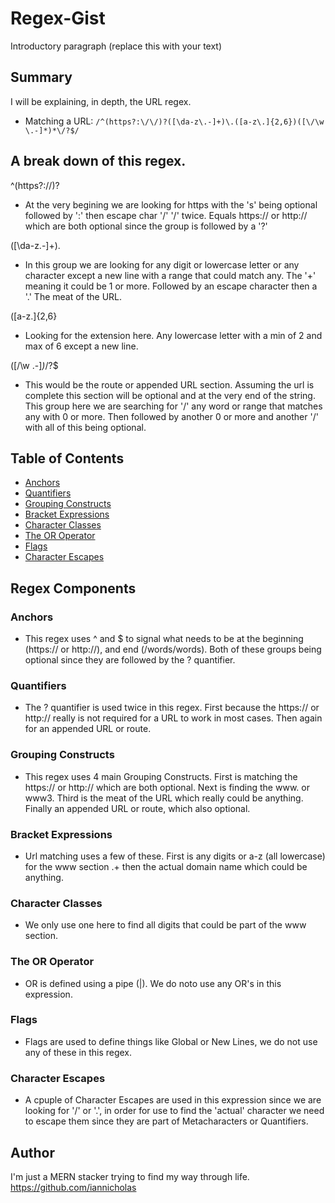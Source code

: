 # Regex-Gist

Introductory paragraph (replace this with your text)

## Summary

I will be explaining, in depth, the URL regex. 

* Matching a URL: `/^(https?:\/\/)?([\da-z\.-]+)\.([a-z\.]{2,6})([\/\w \.-]*)*\/?$/`

## A break down of this regex.

^(https?:\/\/)?
* At the very begining we are looking for https with the 's' being optional followed by ':' then escape char '/' '/' 
twice. Equals https:// or http:// which are both optional since the group is followed by a '?'

([\da-z\.-]+)\.
* In this group we are looking for any digit or lowercase letter or any character except a new line with a range that 
could match any. The '+' meaning it could be 1 or more. Followed by an escape character then a '.' The meat of the URL.

([a-z\.]{2,6}
* Looking for the extension here. Any lowercase letter with a min of 2 and max of 6 except a new line.

([\/\w \.-]*)*\/?$
* This would be the route or appended URL section. Assuming the url is complete this section will be optional and at 
the very end of the string. This group here we are searching for '/' any word or range that matches any with 0 or 
more. Then followed by another 0 or more and another '/' with all of this being optional.

## Table of Contents

- [Anchors](#anchors)
- [Quantifiers](#quantifiers)
- [Grouping Constructs](#grouping-constructs)
- [Bracket Expressions](#bracket-expressions)
- [Character Classes](#character-classes)
- [The OR Operator](#the-or-operator)
- [Flags](#flags)
- [Character Escapes](#character-escapes)

## Regex Components

### Anchors

* This regex uses ^ and $ to signal what needs to be at the beginning (https:// or http://), and end (/words/words). Both of these groups being optional since they are followed by the ? quantifier.

### Quantifiers

* The ? quantifier is used twice in this regex. First because the https:// or http:// really is not required for a URL to work in most cases.  Then again for an appended URL or route.

### Grouping Constructs

* This regex uses 4 main Grouping Constructs. First is matching the https:// or http:// which are both optional. Next is finding the www. or www3. Third is the meat of the URL which really could be anything. Finally an appended URL or route, which also optional.

### Bracket Expressions

* Url matching uses a few of these. First is any digits or a-z (all lowercase) for the www section \.+ then the actual domain name which could be anything.

### Character Classes

* We only use one here to find all digits that could be part of the www section.

### The OR Operator

* OR is defined using a pipe (|). We do noto use any OR's in this expression.

### Flags

* Flags are used to define things like Global or New Lines, we do not use any of these in this regex.

### Character Escapes

* A cpuple of Character Escapes are used in this expression since we are looking for '/' or '.', in order for use to find the 'actual' character we need to escape them since they are part of Metacharacters or Quantifiers. 

## Author

I'm just a MERN stacker trying to find my way through life. <https://github.com/iannicholas>